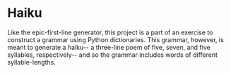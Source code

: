 # Haiku

Like the epic-first-line generator, this project is a part of an exercise to construct a grammar using Python dictionaries. This grammar, however, is meant to generate a haiku-- a three-line poem of five, seven, and five syllables, respectively-- and so the grammar includes words of different syllable-lengths.
